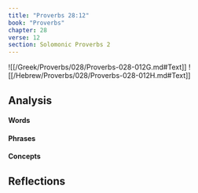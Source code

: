 ```yaml
---
title: "Proverbs 28:12"
book: "Proverbs"
chapter: 28
verse: 12
section: Solomonic Proverbs 2
---
```

![[/Greek/Proverbs/028/Proverbs-028-012G.md#Text]]
![[/Hebrew/Proverbs/028/Proverbs-028-012H.md#Text]]

## Analysis

#### Words

#### Phrases

#### Concepts

## Reflections
